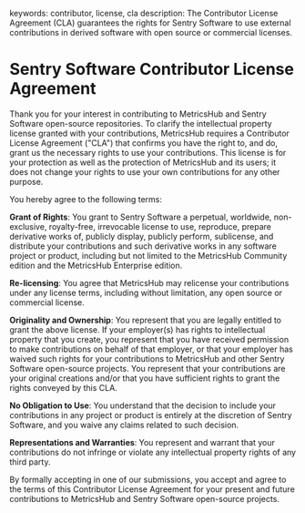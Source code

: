 keywords: contributor, license, cla
description: The Contributor License Agreement (CLA) guarantees the rights for Sentry Software to use external contributions in derived software with open source or commercial licenses.
<!--
  ╱╲╱╲╱╲╱╲╱╲╱╲╱╲╱╲╱╲╱╲╱╲╱╲╱╲╱╲╱╲╱╲╱╲╱╲╱╲╱╲
  Open Sentry Web Site
  ჻჻჻჻჻჻
  Copyright 2023 - 2024 Sentry Software
  ჻჻჻჻჻჻
  Permission is hereby granted, free of charge, to any person obtaining a copy
  of this software and associated documentation files (the "Software"), to deal
  in the Software without restriction, including without limitation the rights
  to use, copy, modify, merge, publish, distribute, sublicense, and/or sell
  copies of the Software, and to permit persons to whom the Software is
  furnished to do so, subject to the following conditions:

  The above copyright notice and this permission notice shall be included in
  all copies or substantial portions of the Software.

  THE SOFTWARE IS PROVIDED "AS IS", WITHOUT WARRANTY OF ANY KIND, EXPRESS OR
  IMPLIED, INCLUDING BUT NOT LIMITED TO THE WARRANTIES OF MERCHANTABILITY,
  FITNESS FOR A PARTICULAR PURPOSE AND NONINFRINGEMENT. IN NO EVENT SHALL THE
  AUTHORS OR COPYRIGHT HOLDERS BE LIABLE FOR ANY CLAIM, DAMAGES OR OTHER
  LIABILITY, WHETHER IN AN ACTION OF CONTRACT, TORT OR OTHERWISE, ARISING FROM,
  OUT OF OR IN CONNECTION WITH THE SOFTWARE OR THE USE OR OTHER DEALINGS IN
  THE SOFTWARE.
  ╲╱╲╱╲╱╲╱╲╱╲╱╲╱╲╱╲╱╲╱╲╱╲╱╲╱╲╱╲╱╲╱╲╱╲╱╲╱╲╱
  -->
# Sentry Software Contributor License Agreement

Thank you for your interest in contributing to MetricsHub and Sentry Software open-source repositories. To clarify the intellectual property license granted with your contributions, MetricsHub requires a Contributor License Agreement ("CLA") that confirms you have the right to, and do, grant us the necessary rights to use your contributions. This license is for your protection as well as the protection of MetricsHub and its users; it does not change your rights to use your own contributions for any other purpose.

You hereby agree to the following terms:

**Grant of Rights**: You grant to Sentry Software a perpetual, worldwide, non-exclusive, royalty-free, irrevocable license to use, reproduce, prepare derivative works of, publicly display, publicly perform, sublicense, and distribute your contributions and such derivative works in any software project or product, including but not limited to the MetricsHub Community edition and the MetricsHub Enterprise edition.

**Re-licensing**: You agree that MetricsHub may relicense your contributions under any license terms, including without limitation, any open source or commercial license.

**Originality and Ownership**: You represent that you are legally entitled to grant the above license. If your employer(s) has rights to intellectual property that you create, you represent that you have received permission to make contributions on behalf of that employer, or that your employer has waived such rights for your contributions to MetricsHub and other Sentry Software open-source projects. You represent that your contributions are your original creations and/or that you have sufficient rights to grant the rights conveyed by this CLA.

**No Obligation to Use**: You understand that the decision to include your contributions in any project or product is entirely at the discretion of Sentry Software, and you waive any claims related to such decision.

**Representations and Warranties**: You represent and warrant that your contributions do not infringe or violate any intellectual property rights of any third party.

By formally accepting in one of our submissions, you accept and agree to the terms of this Contributor License Agreement for your present and future contributions to MetricsHub and Sentry Software open-source projects.
